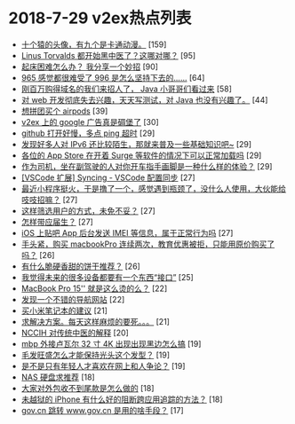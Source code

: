 # 2018-7-29 v2ex热点列表

+ [十个猿的头像，有九个是卡通动漫。](https://www.v2ex.com/t/474936#reply159) [159]
+ [Linus Torvalds 都开始黑中医了？这哪对哪？](https://www.v2ex.com/t/474968#reply95) [95]
+ [起床困难怎么办？ 我分享一个妙招](https://www.v2ex.com/t/474878#reply90) [90]
+ [965 感觉都很难受了 996 是怎么坚持下去的……](https://www.v2ex.com/t/474941#reply64) [64]
+ [刚百万购得域名的我们来招人了， Java 小哥哥们看过来](https://www.v2ex.com/t/474883#reply58) [58]
+ [对 web 开发彻底失去兴趣，天天写测试，对 Java 也没有兴趣了。](https://www.v2ex.com/t/474926#reply44) [44]
+ [想拼团买个 airpods](https://www.v2ex.com/t/474919#reply39) [39]
+ [v2ex 上的 google 广告真是碉堡了](https://www.v2ex.com/t/474949#reply30) [30]
+ [github 打开好慢，多点 ping 超时](https://www.v2ex.com/t/474928#reply29) [29]
+ [发现好多人对 IPv6 还比较陌生，那就来普及一些基础知识吧~](https://www.v2ex.com/t/474951#reply29) [29]
+ [各位的 App Store 在开着 Surge 等软件的情况下可以正常加载吗](https://www.v2ex.com/t/474837#reply29) [29]
+ [作为司机，坐在副驾驶的人对你开车指手画脚是一种什么样的体验？](https://www.v2ex.com/t/474855#reply29) [29]
+ [[VSCode 扩展] Syncing - VSCode 配置同步](https://www.v2ex.com/t/474888#reply27) [27]
+ [最近小程序挺火，于是撸了一个，感觉遇到瓶颈了，没什么人使用，大伙能给吱吱招嘛？](https://www.v2ex.com/t/474893#reply27) [27]
+ [这样筛选用户的方式，未免不妥？](https://www.v2ex.com/t/474950#reply27) [27]
+ [怎样带应届生？](https://www.v2ex.com/t/474866#reply27) [27]
+ [iOS 上贴吧 App 后台发送 IMEI 等信息，属于正常行为吗](https://www.v2ex.com/t/474872#reply27) [27]
+ [手头紧，购买 macbookPro 连续两次，教育优惠被拒，只能用原价购买了吗？](https://www.v2ex.com/t/474934#reply26) [26]
+ [有什么脆硬香甜的饼干推荐？](https://www.v2ex.com/t/474940#reply26) [26]
+ [我觉得未来的很多设备都要有一个东西“接口”](https://www.v2ex.com/t/474916#reply25) [25]
+ [MacBook Pro 15'' 就是这么烫的么？](https://www.v2ex.com/t/474976#reply22) [22]
+ [发现一个不错的导航网站](https://www.v2ex.com/t/474839#reply22) [22]
+ [买小米笔记本的建议](https://www.v2ex.com/t/474956#reply21) [21]
+ [求解决方案。每天这样麻烦的要死。。。](https://www.v2ex.com/t/474959#reply21) [21]
+ [NCCIH 对传统中医的解释](https://www.v2ex.com/t/474984#reply20) [20]
+ [mbp 外接卢瓦尔 32 寸 4K 出现出现黑边怎么搞](https://www.v2ex.com/t/474908#reply19) [19]
+ [毛发旺盛怎么才能保持光头这个发型？](https://www.v2ex.com/t/474989#reply19) [19]
+ [是不是只有年轻人才喜欢在网上和人争论？](https://www.v2ex.com/t/475001#reply19) [19]
+ [NAS 硬盘求推荐](https://www.v2ex.com/t/474911#reply18) [18]
+ [大家对外包收不到尾款是怎么做的](https://www.v2ex.com/t/474996#reply18) [18]
+ [未越狱的 iPhone 有什么好的阻断跨应用追踪的方法？](https://www.v2ex.com/t/474848#reply18) [18]
+ [gov.cn 跳转 www.gov.cn 是用的啥手段？](https://www.v2ex.com/t/474854#reply17) [17]

